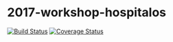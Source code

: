 # 2017-workshop-hospitalos

[![Build Status](https://travis-ci.org/somprasongd/2017-workshop-hospitalos.svg?branch=master)](https://travis-ci.org/somprasongd/2017-workshop-hospitalos)
[![Coverage Status](https://coveralls.io/repos/github/somprasongd/2017-workshop-hospitalos/badge.svg?branch=master)](https://coveralls.io/github/somprasongd/2017-workshop-hospitalos?branch=master)
